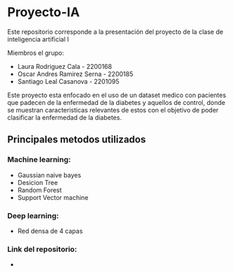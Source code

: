# Proyecto-IA
Este repositorio corresponde a la presentación del proyecto de la clase de inteligencia artificial I

Miembros el grupo:

  * Laura Rodriguez Cala - 2200168
  * Oscar Andres Ramirez Serna - 2200185
  * Santiago Leal Casanova - 2201095

Este proyecto esta enfocado en el uso de un dataset medico con pacientes que padecen de la enfermedad de la diabetes y aquellos de control, donde se muestran caracteristicas relevantes de estos con el objetivo de poder clasificar la enfermedad de la diabetes.

## Principales metodos utilizados

### Machine learning:

  * Gaussian naive bayes
  * Desicion Tree
  * Random Forest
  * Support Vector machine

### Deep learning:

 * Red densa de 4 capas 


### Link del repositorio:
  * 
